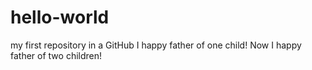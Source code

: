 # hello-world
my first repository in a GitHub
I happy father of one child!
Now I happy father of two children!
